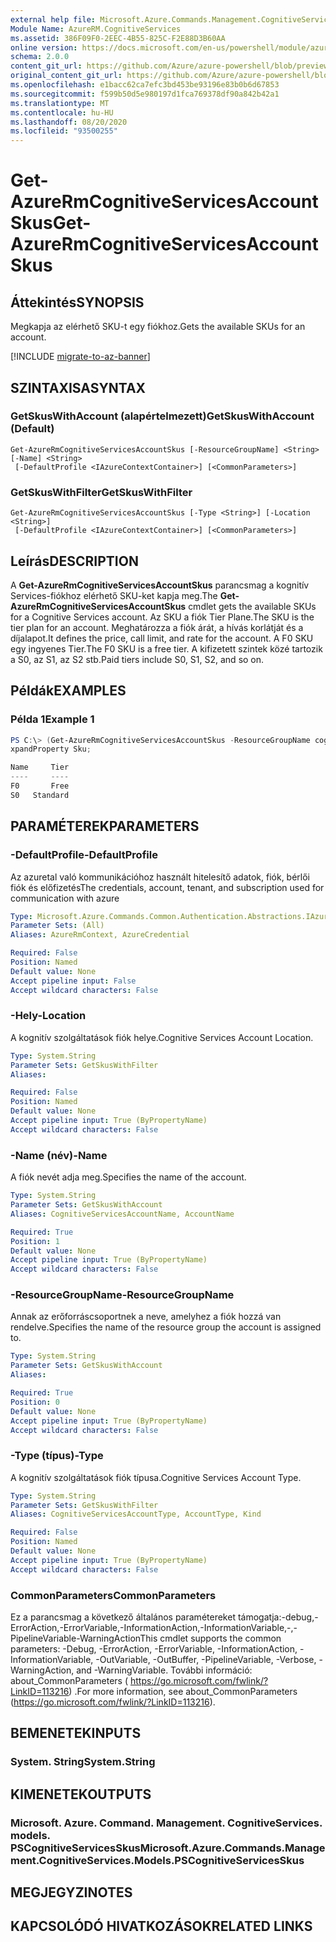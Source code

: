 ```yaml
---
external help file: Microsoft.Azure.Commands.Management.CognitiveServices.dll-Help.xml
Module Name: AzureRM.CognitiveServices
ms.assetid: 386F09F0-2EEC-4B55-825C-F2E88D3B60AA
online version: https://docs.microsoft.com/en-us/powershell/module/azurerm.cognitiveservices/get-azurermcognitiveservicesaccountskus
schema: 2.0.0
content_git_url: https://github.com/Azure/azure-powershell/blob/preview/src/ResourceManager/CognitiveServices/Commands.Management.CognitiveServices/help/Get-AzureRmCognitiveServicesAccountSkus.md
original_content_git_url: https://github.com/Azure/azure-powershell/blob/preview/src/ResourceManager/CognitiveServices/Commands.Management.CognitiveServices/help/Get-AzureRmCognitiveServicesAccountSkus.md
ms.openlocfilehash: e1bacc62ca7efc3bd453be93196e83b0b6d67853
ms.sourcegitcommit: f599b50d5e980197d1fca769378df90a842b42a1
ms.translationtype: MT
ms.contentlocale: hu-HU
ms.lasthandoff: 08/20/2020
ms.locfileid: "93500255"
---
```

# <span data-ttu-id="4ef47-101">Get-AzureRmCognitiveServicesAccountSkus</span><span class="sxs-lookup"><span data-stu-id="4ef47-101">Get-AzureRmCognitiveServicesAccountSkus</span></span>

## <span data-ttu-id="4ef47-102">Áttekintés</span><span class="sxs-lookup"><span data-stu-id="4ef47-102">SYNOPSIS</span></span>
<span data-ttu-id="4ef47-103">Megkapja az elérhető SKU-t egy fiókhoz.</span><span class="sxs-lookup"><span data-stu-id="4ef47-103">Gets the available SKUs for an account.</span></span>

[!INCLUDE [migrate-to-az-banner](../../includes/migrate-to-az-banner.md)]

## <span data-ttu-id="4ef47-104">SZINTAXISA</span><span class="sxs-lookup"><span data-stu-id="4ef47-104">SYNTAX</span></span>

### <span data-ttu-id="4ef47-105">GetSkusWithAccount (alapértelmezett)</span><span class="sxs-lookup"><span data-stu-id="4ef47-105">GetSkusWithAccount (Default)</span></span>
```
Get-AzureRmCognitiveServicesAccountSkus [-ResourceGroupName] <String> [-Name] <String>
 [-DefaultProfile <IAzureContextContainer>] [<CommonParameters>]
```

### <span data-ttu-id="4ef47-106">GetSkusWithFilter</span><span class="sxs-lookup"><span data-stu-id="4ef47-106">GetSkusWithFilter</span></span>
```
Get-AzureRmCognitiveServicesAccountSkus [-Type <String>] [-Location <String>]
 [-DefaultProfile <IAzureContextContainer>] [<CommonParameters>]
```

## <span data-ttu-id="4ef47-107">Leírás</span><span class="sxs-lookup"><span data-stu-id="4ef47-107">DESCRIPTION</span></span>
<span data-ttu-id="4ef47-108">A **Get-AzureRmCognitiveServicesAccountSkus** parancsmag a kognitív Services-fiókhoz elérhető SKU-ket kapja meg.</span><span class="sxs-lookup"><span data-stu-id="4ef47-108">The **Get-AzureRmCognitiveServicesAccountSkus** cmdlet gets the available SKUs for a Cognitive Services account.</span></span>
<span data-ttu-id="4ef47-109">Az SKU a fiók Tier Plane.</span><span class="sxs-lookup"><span data-stu-id="4ef47-109">The SKU is the tier plan for an account.</span></span>
<span data-ttu-id="4ef47-110">Meghatározza a fiók árát, a hívás korlátját és a díjalapot.</span><span class="sxs-lookup"><span data-stu-id="4ef47-110">It defines the price, call limit, and rate for the account.</span></span>
<span data-ttu-id="4ef47-111">A F0 SKU egy ingyenes Tier.</span><span class="sxs-lookup"><span data-stu-id="4ef47-111">The F0 SKU is a free tier.</span></span>
<span data-ttu-id="4ef47-112">A kifizetett szintek közé tartozik a S0, az S1, az S2 stb.</span><span class="sxs-lookup"><span data-stu-id="4ef47-112">Paid tiers include S0, S1, S2, and so on.</span></span>

## <span data-ttu-id="4ef47-113">Példák</span><span class="sxs-lookup"><span data-stu-id="4ef47-113">EXAMPLES</span></span>

### <span data-ttu-id="4ef47-114">Példa 1</span><span class="sxs-lookup"><span data-stu-id="4ef47-114">Example 1</span></span>
```powershell
PS C:\> (Get-AzureRmCognitiveServicesAccountSkus -ResourceGroupName cognitive-services-resource-group -Name myluis).Value | Select-Object -E
xpandProperty Sku;

Name     Tier
----     ----
F0       Free
S0   Standard
```

## <span data-ttu-id="4ef47-115">PARAMÉTEREK</span><span class="sxs-lookup"><span data-stu-id="4ef47-115">PARAMETERS</span></span>

### <span data-ttu-id="4ef47-116">-DefaultProfile</span><span class="sxs-lookup"><span data-stu-id="4ef47-116">-DefaultProfile</span></span>
<span data-ttu-id="4ef47-117">Az azuretal való kommunikációhoz használt hitelesítő adatok, fiók, bérlői fiók és előfizetés</span><span class="sxs-lookup"><span data-stu-id="4ef47-117">The credentials, account, tenant, and subscription used for communication with azure</span></span>

```yaml
Type: Microsoft.Azure.Commands.Common.Authentication.Abstractions.IAzureContextContainer
Parameter Sets: (All)
Aliases: AzureRmContext, AzureCredential

Required: False
Position: Named
Default value: None
Accept pipeline input: False
Accept wildcard characters: False
```

### <span data-ttu-id="4ef47-118">-Hely</span><span class="sxs-lookup"><span data-stu-id="4ef47-118">-Location</span></span>
<span data-ttu-id="4ef47-119">A kognitív szolgáltatások fiók helye.</span><span class="sxs-lookup"><span data-stu-id="4ef47-119">Cognitive Services Account Location.</span></span>

```yaml
Type: System.String
Parameter Sets: GetSkusWithFilter
Aliases:

Required: False
Position: Named
Default value: None
Accept pipeline input: True (ByPropertyName)
Accept wildcard characters: False
```

### <span data-ttu-id="4ef47-120">-Name (név)</span><span class="sxs-lookup"><span data-stu-id="4ef47-120">-Name</span></span>
<span data-ttu-id="4ef47-121">A fiók nevét adja meg.</span><span class="sxs-lookup"><span data-stu-id="4ef47-121">Specifies the name of the account.</span></span>

```yaml
Type: System.String
Parameter Sets: GetSkusWithAccount
Aliases: CognitiveServicesAccountName, AccountName

Required: True
Position: 1
Default value: None
Accept pipeline input: True (ByPropertyName)
Accept wildcard characters: False
```

### <span data-ttu-id="4ef47-122">-ResourceGroupName</span><span class="sxs-lookup"><span data-stu-id="4ef47-122">-ResourceGroupName</span></span>
<span data-ttu-id="4ef47-123">Annak az erőforráscsoportnek a neve, amelyhez a fiók hozzá van rendelve.</span><span class="sxs-lookup"><span data-stu-id="4ef47-123">Specifies the name of the resource group the account is assigned to.</span></span>

```yaml
Type: System.String
Parameter Sets: GetSkusWithAccount
Aliases:

Required: True
Position: 0
Default value: None
Accept pipeline input: True (ByPropertyName)
Accept wildcard characters: False
```

### <span data-ttu-id="4ef47-124">-Type (típus)</span><span class="sxs-lookup"><span data-stu-id="4ef47-124">-Type</span></span>
<span data-ttu-id="4ef47-125">A kognitív szolgáltatások fiók típusa.</span><span class="sxs-lookup"><span data-stu-id="4ef47-125">Cognitive Services Account Type.</span></span>

```yaml
Type: System.String
Parameter Sets: GetSkusWithFilter
Aliases: CognitiveServicesAccountType, AccountType, Kind

Required: False
Position: Named
Default value: None
Accept pipeline input: True (ByPropertyName)
Accept wildcard characters: False
```

### <span data-ttu-id="4ef47-126">CommonParameters</span><span class="sxs-lookup"><span data-stu-id="4ef47-126">CommonParameters</span></span>
<span data-ttu-id="4ef47-127">Ez a parancsmag a következő általános paramétereket támogatja:-debug,-ErrorAction,-ErrorVariable,-InformationAction,-InformationVariable,-,-PipelineVariable-WarningAction</span><span class="sxs-lookup"><span data-stu-id="4ef47-127">This cmdlet supports the common parameters: -Debug, -ErrorAction, -ErrorVariable, -InformationAction, -InformationVariable, -OutVariable, -OutBuffer, -PipelineVariable, -Verbose, -WarningAction, and -WarningVariable.</span></span> <span data-ttu-id="4ef47-128">További információ: about_CommonParameters ( https://go.microsoft.com/fwlink/?LinkID=113216) .</span><span class="sxs-lookup"><span data-stu-id="4ef47-128">For more information, see about_CommonParameters (https://go.microsoft.com/fwlink/?LinkID=113216).</span></span>

## <span data-ttu-id="4ef47-129">BEMENETEK</span><span class="sxs-lookup"><span data-stu-id="4ef47-129">INPUTS</span></span>

### <span data-ttu-id="4ef47-130">System. String</span><span class="sxs-lookup"><span data-stu-id="4ef47-130">System.String</span></span>

## <span data-ttu-id="4ef47-131">KIMENETEK</span><span class="sxs-lookup"><span data-stu-id="4ef47-131">OUTPUTS</span></span>

### <span data-ttu-id="4ef47-132">Microsoft. Azure. Command. Management. CognitiveServices. models. PSCognitiveServicesSkus</span><span class="sxs-lookup"><span data-stu-id="4ef47-132">Microsoft.Azure.Commands.Management.CognitiveServices.Models.PSCognitiveServicesSkus</span></span>

## <span data-ttu-id="4ef47-133">MEGJEGYZI</span><span class="sxs-lookup"><span data-stu-id="4ef47-133">NOTES</span></span>

## <span data-ttu-id="4ef47-134">KAPCSOLÓDÓ HIVATKOZÁSOK</span><span class="sxs-lookup"><span data-stu-id="4ef47-134">RELATED LINKS</span></span>
